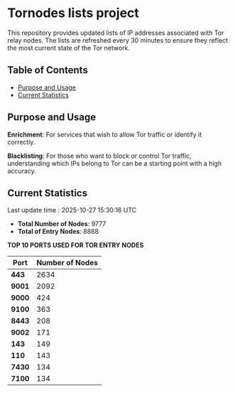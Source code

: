 # Tornodes lists project

This repository provides updated lists of IP addresses associated with Tor relay nodes. The lists are refreshed every 30 minutes to ensure they reflect the most current state of the Tor network.

## Table of Contents

- [Purpose and Usage](#purpose-and-usage)
- [Current Statistics](#current-statistics)


## Purpose and Usage

**Enrichment**: For services that wish to allow Tor traffic or identify it correctly.

**Blacklisting**: For those who want to block or control Tor traffic, understanding which IPs belong to Tor can be a starting point with a high accuracy.

## Current Statistics

Last update time : 2025-10-27 15:30:16 UTC

- **Total Number of Nodes**: 9777
- **Total of Entry Nodes**: 8888

**TOP 10 PORTS USED FOR TOR ENTRY NODES**

| **Port** | **Number of Nodes** |
|------|-----------------|
| **443**   | 2634  |
| **9001**   | 2092  |
| **9000**   | 424  |
| **9100**   | 363  |
| **8443**   | 208  |
| **9002**   | 171  |
| **143**   | 149  |
| **110**   | 143  |
| **7430**   | 134  |
| **7100**   | 134  |


